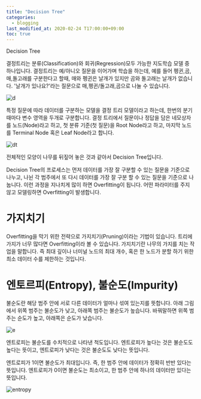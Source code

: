 ```yaml
---
title: "Decision Tree"
categories: 
  - blogging
last_modified_at: 2020-02-24 T17:00:00+09:00
toc: true
---
```


Decision Tree

결정트리는 분류(Classification)와 회귀(Regression)모두 가능한 지도학습 모델 중 하나입니다.
결정트리는 예/아니오 질문을 이어가며 학습을 하는데,
예를 들어 펭귄,곰,매,돌고래를 구분한다고 할때,
매와 펭귄은 날개가 있지만 곰와 돌고래는 날개가 없습니다.
'날개가 있나요?'라는 질문으로 매,펭귄/돌고래,곰으로 나눌 수 있습니다.




![d](https://user-images.githubusercontent.com/58400107/148207569-3127f981-0548-4246-b44c-9232011f4f31.png)



특정 질문에 따라 데이터를 구분하는 모델을 결정 트리 모델이라고 하는데,
한번의 분기 때마다 변수 영역을 두개로 구분합니다.
결정 트리에서 질문이나 정답을 담은 네모상자를 노드(Node)라고 하고,
첫 분류 기준(첫 질문)을 Root Node라고 하고, 마지막 노드를 Terminal Node 혹은 Leaf Node라고 합니다.



![dt](https://user-images.githubusercontent.com/58400107/148207571-0be01c25-d7b9-41ae-976f-bbf65d76dd67.png)



전체적인 모양이 나무를 뒤짚어 놓은 것과 같아서 Decision Tree입니다.


Decision Tree의 프로세스는 먼저 데이터를 가장 잘 구분할 수 있는 질문을 기준으로 나누고,
나뉜 각 범주에서 또 다시 데이터를 가장 잘 구분 할 수 있는 질문을 기준으로 나눕니다.
이런 과정을 지나치게 많이 하면 Overfitting이 됩니다.
어떤 파라미터를 주지 않고 모델링하면 Overfitting이 발생합니다.



# 가지치기

Overfitting을 막기 위한 전략으로 가지치기(Pruning)이라는 기법이 있습니다.
트리에 가지가 너무 많다면 Overfitting이라 볼 수 있습니다.
가지치기란 나무의 가지를 치는 작업을 말합니다.
즉 최대 깊이나 너미널 노드의 최대 개수, 혹은 한 노드가 분할 하기 위한 최소 데이터 수를 제한하는 것입니다.

# 엔토르피(Entropy), 불순도(Impurity)


불순도란 해당 범주 안에 서로 다른 데이터가 얼마나 섞여 있는지를 뜻합니다.
아래 그림에서 위쪽 범주는 불순도가 낮고, 아래쪽 범주는 불순도가 높습니다.
바꿔말하면 위쪽 범주는 순도가 높고, 아래쪽은 순도가 낮습니다.



![e](https://user-images.githubusercontent.com/58400107/148207576-338bfdda-f005-432c-9799-50dc3322e3b9.png)




엔트로피는 불순도를 수치적으로 나타낸 척도입니다.
엔트로피가 높다는 것은 불순도도 높다는 뜻이고,
엔트로피가 낮다는 것은 불순도도 낮다는 뜻입니다.

엔트로피가 1이면 불순도가 최대입니다.
즉, 한 범주 안에 데이터가 정확히 반반 있다는 뜻입니다.
엔트로피가 0이면 불순도는 최소이고, 한 범주 안에 하나의 데이터만 있다는 뜻입니다.



![entropy](https://user-images.githubusercontent.com/58400107/148207565-2316a945-bd25-4b82-a271-acd011b74e73.png)






